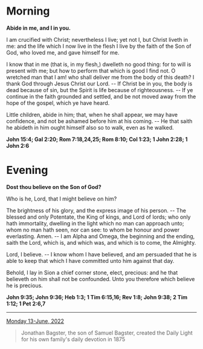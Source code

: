 # Morning

**Abide in me, and I in you.**
 
I am crucified with Christ; nevertheless I live; yet not I, but Christ liveth in me: and the life which I now live in the flesh I live by the faith of the Son of God, who loved me, and gave himself for me.
 
I know that in me (that is, in my flesh,) dwelleth no good thing: for to will is present with me; but how to perform that which is good I find not. O wretched man that I am! who shall deliver me from the body of this death? I thank God through Jesus Christ our Lord. -- If Christ be in you, the body is dead because of sin, but the Spirit is life because of righteousness. -- If ye continue in the faith grounded and settled, and be not moved away from the hope of the gospel, which ye have heard.
 
Little children, abide in him; that, when he shall appear, we may have confidence, and not be ashamed before him at his coming. -- He that saith he abideth in him ought himself also so to walk, even as he walked.  

**John 15:4; Gal 2:20; Rom 7:18,24,25; Rom 8:10; Col 1:23; 1 John 2:28; 1 John 2:6**

# Evening

**Dost thou believe on the Son of God?**
 
Who is he, Lord, that I might believe on him?
 
The brightness of his glory, and the express image of his person. -- The blessed and only Potentate, the King of kings, and Lord of lords; who only hath immortality, dwelling in the light which no man can approach unto; whom no man hath seen, nor can see: to whom be honour and power everlasting. Amen. -- I am Alpha and Omega, the beginning and the ending, saith the Lord, which is, and which was, and which is to come, the Almighty.
 
Lord, I believe. -- I know whom I have believed, and am persuaded that he is able to keep that which I have committed unto him against that day.
 
Behold, I lay in Sion a chief corner stone, elect, precious: and he that believeth on him shall not be confounded. Unto you therefore which believe he is precious.  

**John 9:35; John 9:36; Heb 1:3; 1 Tim 6:15,16; Rev 1:8; John 9:38; 2 Tim 1:12; 1 Pet 2:6,7**

---

[Monday 13-June, 2022](https://t.me/s/daily_light)

> Jonathan Bagster, the son of Samuel Bagster, created the Daily Light for his own family's daily devotion in 1875

